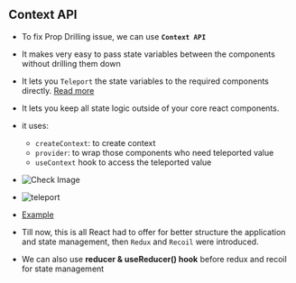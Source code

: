 ## Context API

- To fix Prop Drilling issue, we can use **`Context API`**
- It makes very easy to pass state variables between the components without drilling them down
- It lets you `Teleport` the state variables to the required components directly. [Read more](https://react.dev/learn/passing-data-deeply-with-context)
- It lets you keep all state logic outside of your core react components.
- it uses: 
  - `createContext`: to create context
  - `provider`: to wrap those components who need teleported value
  - `useContext` hook to access the teleported value
- ![Check Image](https://react.dev/_next/image?url=%2Fimages%2Fdocs%2Fdiagrams%2Fpassing_data_context_close.dark.png&w=1920&q=75) 
- ![teleport](https://react.dev/_next/image?url=%2Fimages%2Fdocs%2Fdiagrams%2Fpassing_data_context_far.dark.png&w=1920&q=75)

- [Example]()

- Till now, this is all React had to offer for better structure the application and state management, then `Redux` and `Recoil` were introduced.
- We can also use **reducer & useReducer() hook** before redux and recoil for state management